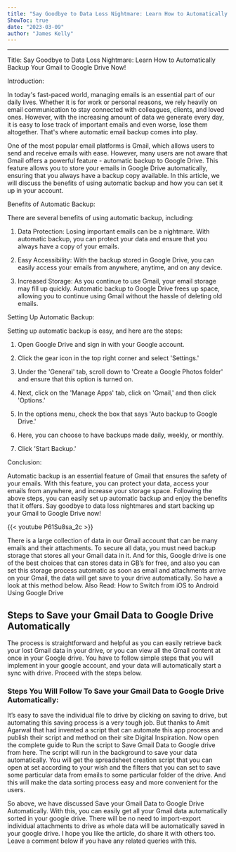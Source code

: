 ```yaml
---
title: "Say Goodbye to Data Loss Nightmare: Learn How to Automatically Backup Your Gmail to Google Drive Now!"
ShowToc: true 
date: "2023-03-09"
author: "James Kelly"
---
```

*****
Title: Say Goodbye to Data Loss Nightmare: Learn How to Automatically Backup Your Gmail to Google Drive Now!

Introduction:

In today's fast-paced world, managing emails is an essential part of our daily lives. Whether it is for work or personal reasons, we rely heavily on email communication to stay connected with colleagues, clients, and loved ones. However, with the increasing amount of data we generate every day, it is easy to lose track of important emails and even worse, lose them altogether. That's where automatic email backup comes into play.

One of the most popular email platforms is Gmail, which allows users to send and receive emails with ease. However, many users are not aware that Gmail offers a powerful feature - automatic backup to Google Drive. This feature allows you to store your emails in Google Drive automatically, ensuring that you always have a backup copy available. In this article, we will discuss the benefits of using automatic backup and how you can set it up in your account.

Benefits of Automatic Backup:

There are several benefits of using automatic backup, including:

1. Data Protection: Losing important emails can be a nightmare. With automatic backup, you can protect your data and ensure that you always have a copy of your emails.

2. Easy Accessibility: With the backup stored in Google Drive, you can easily access your emails from anywhere, anytime, and on any device.

3. Increased Storage: As you continue to use Gmail, your email storage may fill up quickly. Automatic backup to Google Drive frees up space, allowing you to continue using Gmail without the hassle of deleting old emails.

Setting Up Automatic Backup:

Setting up automatic backup is easy, and here are the steps:

1. Open Google Drive and sign in with your Google account.

2. Click the gear icon in the top right corner and select 'Settings.'

3. Under the 'General' tab, scroll down to 'Create a Google Photos folder' and ensure that this option is turned on.

4. Next, click on the 'Manage Apps' tab, click on 'Gmail,' and then click 'Options.'

5. In the options menu, check the box that says 'Auto backup to Google Drive.'

6. Here, you can choose to have backups made daily, weekly, or monthly.

7. Click 'Start Backup.'

Conclusion:

Automatic backup is an essential feature of Gmail that ensures the safety of your emails. With this feature, you can protect your data, access your emails from anywhere, and increase your storage space. Following the above steps, you can easily set up automatic backup and enjoy the benefits that it offers. Say goodbye to data loss nightmares and start backing up your Gmail to Google Drive now!

{{< youtube P61Su8sa_2c >}} 



There is a large collection of data in our Gmail account that can be many emails and their attachments. To secure all data, you must need backup storage that stores all your Gmail data in it.
And for this, Google drive is one of the best choices that can stores data in GB’s for free, and also you can set this storage process automatic as soon as email and attachments arrive on your Gmail, the data will get save to your drive automatically. So have a look at this method below.
Also Read: How to Switch from iOS to Android Using Google Drive

 
## Steps to Save your Gmail Data to Google Drive Automatically


The process is straightforward and helpful as you can easily retrieve back your lost Gmail data in your drive, or you can view all the Gmail content at once in your Google drive. You have to follow simple steps that you will implement in your google account, and your data will automatically start a sync with drive. Proceed with the steps below.

 
### Steps You Will Follow To Save your Gmail Data to Google Drive Automatically:
 

It’s easy to save the individual file to drive by clicking on saving to drive, but automating this saving process is a very tough job.
But thanks to Amit Agarwal that had invented a script that can automate this app process and publish their script and method on their site Digital Inspiration.
Now open the complete guide to Run the script to Save Gmail Data to Google drive from here. The script will run in the background to save your data automatically.
You will get the spreadsheet creation script that you can open at set according to your wish and the filters that you can set to save some particular data from emails to some particular folder of the drive.
And this will make the data sorting process easy and more convenient for the users.



So above, we have discussed Save your Gmail Data to Google Drive Automatically. With this, you can easily get all your Gmail data automatically sorted in your google drive.
There will be no need to import-export individual attachments to drive as whole data will be automatically saved in your google drive. I hope you like the article, do share it with others too. Leave a comment below if you have any related queries with this.




